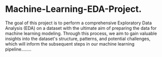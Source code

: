 # Machine-Learning-EDA-Project.
The goal of this project is to perform a comprehensive Exploratory Data Analysis (EDA) on a dataset with the ultimate aim of preparing the data for machine learning modeling. Through this process, we aim to gain valuable insights into the dataset's structure, patterns, and potential challenges, which will inform the subsequent steps in our machine learning pipeline........
